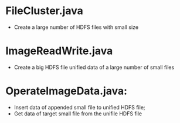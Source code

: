 # FileCluster.java
  * Create a large number of HDFS files with small size
# ImageReadWrite.java
  * Create a big HDFS file unified data of a large number of small files
# OperateImageData.java:
  * Insert data of appended small file to unified HDFS file; 
  * Get data of target small file from the unifile HDFS file
